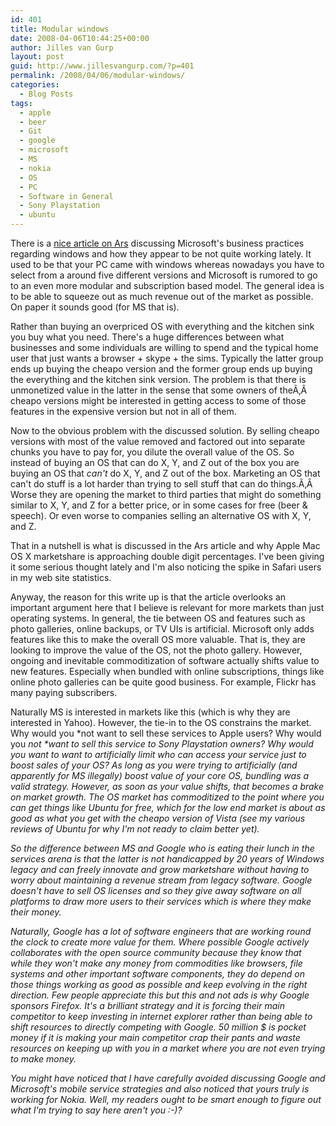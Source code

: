 ```yaml
---
id: 401
title: Modular windows
date: 2008-04-06T10:44:25+00:00
author: Jilles van Gurp
layout: post
guid: http://www.jillesvangurp.com/?p=401
permalink: /2008/04/06/modular-windows/
categories:
  - Blog Posts
tags:
  - apple
  - beer
  - Git
  - google
  - microsoft
  - MS
  - nokia
  - OS
  - PC
  - Software in General
  - Sony Playstation
  - ubuntu
---
```

There is a [nice article on Ars](http://arstechnica.com/articles/culture/modular-windows-will-suck.ars) discussing Microsoft's business practices regarding windows and how they appear to be not quite working lately. It used to be that your PC came with windows whereas nowadays you have to select from a around five different versions and Microsoft is rumored to go to an even more modular and subscription based model. The general idea is to be able to squeeze out as much revenue out of the market as possible. On paper it sounds good (for MS that is).

Rather than buying an overpriced OS with everything and the kitchen sink you buy what you need. There's a huge differences between what businesses and some individuals are willing to spend and the typical home user that just wants a browser + skype + the sims. Typically the latter group ends up buying the cheapo version and the former group ends up buying the everything and the kitchen sink version. The problem is that there is unmonetized value in the latter in the sense that some owners of theÃ‚Â  cheapo versions might be interested in getting access to some of those features in the expensive version but not in all of them.

Now to the obvious problem with the discussed solution. By selling cheapo versions with most of the value removed and factored out into separate chunks you have to pay for, you dilute the overall value of the OS. So instead of buying an OS that can do X, Y, and Z out of the box you are buying an OS that *can't* do X, Y, and Z out of the box. Marketing an OS that can't do stuff is a lot harder than trying to sell stuff that can do things.Ã‚Â  Worse they are opening the market to third parties that might do something similar to X, Y, and Z for a better price, or in some cases for free (beer & speech). Or even worse to companies selling an alternative OS with X, Y, and Z.

That in a nutshell is what is discussed in the Ars article and why Apple Mac OS X marketshare is approaching double digit percentages. I've been giving it some serious thought lately and I'm also noticing the spike in Safari users in my web site statistics.

Anyway, the reason for this write up is that the article overlooks an important argument here that I believe is relevant for more markets than just operating systems. In general, the tie between OS and features such as photo galleries, online backups, or TV UIs is artificial. Microsoft only adds features like this to make the overall OS more valuable. That is, they are looking to improve the value of the OS, not the photo gallery. However, ongoing and inevitable commoditization of software actually shifts value to new features. Especially when bundled with online subscriptions, things like online photo galleries can be quite good business. For example, Flickr has many paying subscribers.

Naturally MS is interested in markets like this (which is why they are interested in Yahoo). However, the tie-in to the OS constrains the market. Why would you *not </em>want to sell these services to Apple users? Why would you <em>not *want to sell this service to Sony Playstation owners? Why would you want to want to artificially limit who can access your service just to boost sales of your OS? As long as you were trying to artificially (and apparently for MS illegally) boost value of your core OS, bundling was a valid strategy. However, as soon as your value shifts, that becomes a brake on market growth. The OS market has commoditized to the point where you can get things like Ubuntu for free, which for the low end market is about as good as what you get with the cheapo version of Vista (see my various reviews of Ubuntu for why I'm not ready to claim better yet).

So the difference between MS and Google who is eating their lunch in the services arena is that the latter is not handicapped by 20 years of Windows legacy and can freely innovate and grow marketshare without having to worry about maintaining a revenue stream from legacy software. Google doesn't have to sell OS licenses and so they give away software on all platforms to draw more users to their services which is where they make their money.

Naturally, Google has a lot of software engineers that are working round the clock to create more value for them. Where possible Google actively collaborates with the open source community because they know that while they won't make any money from commodities like browsers, file systems and other important software components, they do depend on those things working as good as possible and keep evolving in the right direction. Few people appreciate this but this and not ads is why Google sponsors Firefox. It's a brilliant strategy and it is forcing their main competitor to keep investing in internet explorer rather than being able to shift resources to directly competing with Google. 50 million $ is pocket money if it is making your main competitor crap their pants and waste resources on keeping up with you in a market where you are not even trying to make money.

You might have noticed that I have carefully avoided discussing Google and Microsoft's mobile service strategies and also noticed that yours truly is working for Nokia. Well, my readers ought to be smart enough to figure out what I'm trying to say here aren't you :-)?